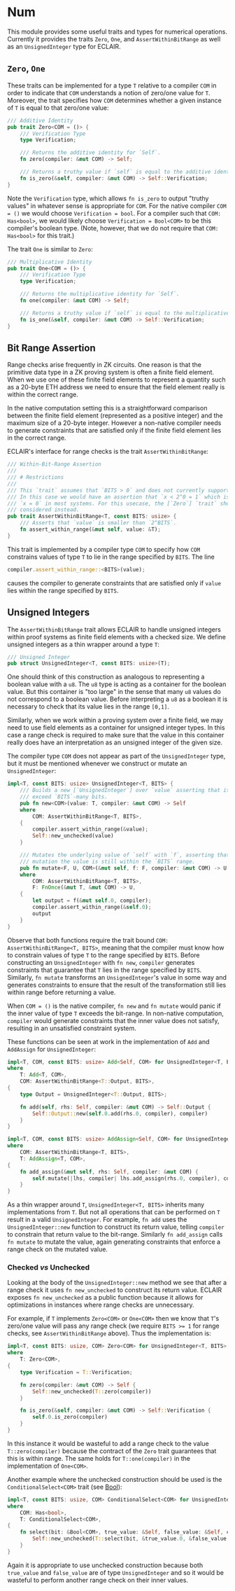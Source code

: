 # Num
This module provides some useful traits and types for numerical operations. Currently it provides the traits `Zero`, `One`, and `AssertWithinBitRange` as well as an `UnsignedInteger` type for ECLAIR.

## `Zero`, `One`
These traits can be implemented for a type `T` relative to a compiler `COM` in order to indicate that `COM` understands a notion of zero/one value for `T`. Moreover, the trait specifies how `COM` determines whether a given instance of `T` is equal to that zero/one value:
```rust
/// Additive Identity
pub trait Zero<COM = ()> {
    /// Verification Type
    type Verification;

    /// Returns the additive identity for `Self`.
    fn zero(compiler: &mut COM) -> Self;

    /// Returns a truthy value if `self` is equal to the additive identity.
    fn is_zero(&self, compiler: &mut COM) -> Self::Verification;
}
```
Note the `Verification` type, which allows `fn is_zero` to output "truthy values" in whatever sense is appropriate for `COM`. For the native compiler `COM = ()` we would choose `Verification = bool`. For a compiler such that `COM: Has<bool>`, we would likely choose `Verification = Bool<COM>` to be this compiler's boolean type. (Note, however, that we do not require that `COM: Has<bool>` for this trait.)

The trait `One` is similar to `Zero`:
```rust
/// Multiplicative Identity
pub trait One<COM = ()> {
    /// Verification Type
    type Verification;

    /// Returns the multiplicative identity for `Self`.
    fn one(compiler: &mut COM) -> Self;

    /// Returns a truthy value if `self` is equal to the multiplicative identity.
    fn is_one(&self, compiler: &mut COM) -> Self::Verification;
}
```

## Bit Range Assertion
Range checks arise frequently in ZK circuits. One reason is that the primitive data type in a ZK proving system is often a finite field element. When we use one of these finite field elements to represent a quantity such as a 20-byte ETH address we need to ensure that the field element really is within the correct range.

In the native computation setting this is a straightforward comparison between the finite field element (represented as a positive integer) and the maximum size of a 20-byte integer. However a non-native compiler needs to generate constraints that are satisfied only if the finite field element lies in the correct range.

ECLAIR's interface for range checks is the trait `AssertWithinBitRange`:
```rust
/// Within-Bit-Range Assertion
///
/// # Restrictions
///
/// This `trait` assumes that `BITS > 0` and does not currently support `BITS = 0`. 
/// In this case we would have an assertion that `x < 2^0 = 1` which is just that 
/// `x = 0` in most systems. For this usecase, the [`Zero`] `trait` should be 
/// considered instead.
pub trait AssertWithinBitRange<T, const BITS: usize> {
    /// Asserts that `value` is smaller than `2^BITS`.
    fn assert_within_range(&mut self, value: &T);
}
```
This trait is implemented by a compiler type `COM` to specify how `COM` constrains values of type `T` to lie in the range specified by `BITS`. The line
```rust
compiler.assert_within_range::<BITS>(value);
```
causes the compiler to generate constraints that are satisfied only if `value` lies within the range specified by `BITS`.

## Unsigned Integers
The `AssertWithinBitRange` trait allows ECLAIR to handle unsigned integers within proof systems as finite field elements with a checked size. We define unsigned integers as a thin wrapper around a type `T`:
```rust
/// Unsigned Integer
pub struct UnsignedInteger<T, const BITS: usize>(T);
```
One should think of this construction as analogous to representing a boolean value with a `u8`. The `u8` type is acting as a container for the boolean value. But this container is "too large" in the sense that many `u8` values do not correspond to a boolean value. Before interpreting a `u8` as a boolean it is necessary to check that its value lies in the range `[0,1]`.

Similarly, when we work within a proving system over a finite field, we may need to use field elements as a container for unsigned integer types. In this case a range check is required to make sure that the value in this container really does have an interpretation as an unsigned integer of the given size.

The compiler type `COM` does not appear as part of the `UnsignedInteger` type, but it must be mentioned whenever we construct or mutate an `UnsignedInteger`:
```rust
impl<T, const BITS: usize> UnsignedInteger<T, BITS> {
    /// Builds a new [`UnsignedInteger`] over `value` asserting that it does not
    /// exceed `BITS`-many bits.
    pub fn new<COM>(value: T, compiler: &mut COM) -> Self
    where
        COM: AssertWithinBitRange<T, BITS>,
    {
        compiler.assert_within_range(&value);
        Self::new_unchecked(value)
    }

    /// Mutates the underlying value of `self` with `f`, asserting that after
    /// mutation the value is still within the `BITS` range.
    pub fn mutate<F, U, COM>(&mut self, f: F, compiler: &mut COM) -> U
    where
        COM: AssertWithinBitRange<T, BITS>,
        F: FnOnce(&mut T, &mut COM) -> U,
    {
        let output = f(&mut self.0, compiler);
        compiler.assert_within_range(&self.0);
        output
    }
}
```
Observe that both functions require the trait bound `COM: AssertWithinBitRange<T, BITS>`, meaning that the compiler must know how to constrain values of type `T` to the range specified by `BITS`. Before constructing an `UnsignedInteger` with `fn new`, `compiler` generates constraints that guarantee that `T` lies in the range specified by `BITS`. Similarly, `fn mutate` transforms an `UnsignedInteger`'s value in some way and generates constraints to ensure that the result of the transformation still lies within range before returning a value.

When `COM = ()` is the native compiler, `fn new` and `fn mutate` would panic if the inner value of type `T` exceeds the bit-range. In non-native computation, `compiler` would generate constraints that the inner value does not satisfy, resulting in an unsatisfied constraint system.

These functions can be seen at work in the implementation of `Add` and `AddAssign` for `UnsignedInteger`:
```rust
impl<T, COM, const BITS: usize> Add<Self, COM> for UnsignedInteger<T, BITS>
where
    T: Add<T, COM>,
    COM: AssertWithinBitRange<T::Output, BITS>,
{
    type Output = UnsignedInteger<T::Output, BITS>;

    fn add(self, rhs: Self, compiler: &mut COM) -> Self::Output {
        Self::Output::new(self.0.add(rhs.0, compiler), compiler)
    }
}

impl<T, COM, const BITS: usize> AddAssign<Self, COM> for UnsignedInteger<T, BITS>
where
    COM: AssertWithinBitRange<T, BITS>,
    T: AddAssign<T, COM>,
{
    fn add_assign(&mut self, rhs: Self, compiler: &mut COM) {
        self.mutate(|lhs, compiler| lhs.add_assign(rhs.0, compiler), compiler);
    }
}
```
As a thin wrapper around `T`, `UnsignedInteger<T, BITS>` inherits many implementations from `T`. But not all operations that can be performed on `T` result in a valid `UnsignedInteger`. For example, `fn add` uses the `UnsignedInteger::new` function to construct its return value, telling `compiler` to constrain that return value to the bit-range. Similarly `fn add_assign` calls `fn mutate` to mutate the value, again generating constraints that enforce a range check on the mutated value.

### Checked *vs* Unchecked
Looking at the body of the `UnsignedInteger::new` method we see that after a range check it uses `fn new_unchecked` to construct its return value. ECLAIR exposes `fn new_unchecked` as a public function because it allows for optimizations in instances where range checks are unnecessary. 

For example, if `T` implements `Zero<COM>` or `One<COM>` then we know that `T`'s zero/one value will pass any range check (we require `BITS >= 1` for range checks, see `AssertWithinBitRange` above). Thus the implementation is:
```rust
impl<T, const BITS: usize, COM> Zero<COM> for UnsignedInteger<T, BITS>
where
    T: Zero<COM>,
{
    type Verification = T::Verification;

    fn zero(compiler: &mut COM) -> Self {
        Self::new_unchecked(T::zero(compiler))
    }

    fn is_zero(&self, compiler: &mut COM) -> Self::Verification {
        self.0.is_zero(compiler)
    }
}
```
In this instance it would be wasteful to add a range check to the value `T::zero(compiler)` because the contract of the `Zero` trait guarantees that this is within range. The same holds for `T::one(compiler)` in the implementation of `One<COM>`.

Another example where the unchecked construction should be used is the `ConditionalSelect<COM>` trait (see [Bool](./bool.md)): 
```rust
impl<T, const BITS: usize, COM> ConditionalSelect<COM> for UnsignedInteger<T, BITS>
where
    COM: Has<bool>,
    T: ConditionalSelect<COM>,
{
    fn select(bit: &Bool<COM>, true_value: &Self, false_value: &Self, compiler: &mut COM) -> Self {
        Self::new_unchecked(T::select(bit, &true_value.0, &false_value.0, compiler))
    }
}
```
Again it is appropriate to use unchecked construction because both `true_value` and `false_value` are of type `UnsignedInteger` and so it would be wasteful to perform another range check on their inner values.